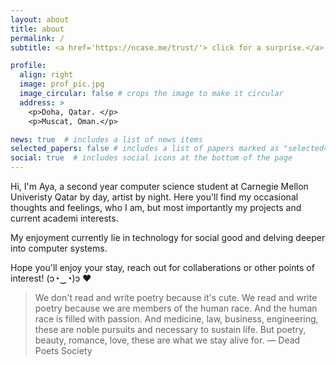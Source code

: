 ```yaml
---
layout: about
title: about
permalink: /
subtitle: <a href='https://ncase.me/trust/'> click for a surprise.</a>

profile:
  align: right
  image: prof_pic.jpg
  image_circular: false # crops the image to make it circular
  address: >
    <p>Doha, Qatar. </p>
    <p>Muscat, Oman.</p>

news: true  # includes a list of news items
selected_papers: false # includes a list of papers marked as "selected={true}"
social: true  # includes social icons at the bottom of the page
---
```

Hi, I'm Aya, a second year computer science student at Carnegie Mellon Univeristy Qatar by day, artist by night. Here you'll find my occasional thoughts and feelings, who I am, but most importantly my projects and current academi interests.
 
My enjoyment currently lie in technology for social good and delving deeper into computer systems. 


Hope you'll enjoy your stay, reach out for collaberations or other points of interest! (ɔ◔‿◔)ɔ ♥

<blockquote>
    We don't read and write poetry because it's cute. We read and write poetry because we are members of the human race. And the human race is filled with passion. And medicine, law, business, engineering, these are noble pursuits and necessary to sustain life. But poetry, beauty, romance, love, these are what we stay alive for.
    — Dead Poets Society
</blockquote>